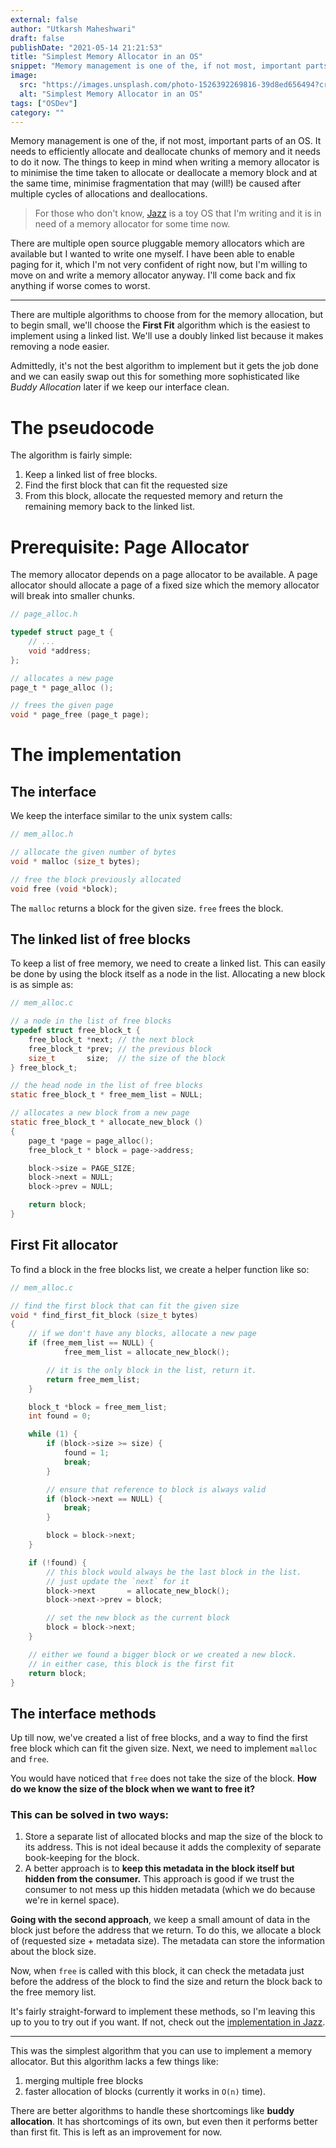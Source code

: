 ```yaml
---
external: false
author: "Utkarsh Maheshwari"
draft: false
publishDate: "2021-05-14 21:21:53"
title: "Simplest Memory Allocator in an OS"
snippet: "Memory management is one of the, if not most, important parts of an OS. To begin small, we'll choose the First Fit algorithm which is the easiest to implement."
image:
  src: "https://images.unsplash.com/photo-1526392269816-39d8ed656494?crop=entropy&cs=tinysrgb&fit=max&fm=jpg&ixid=MnwxMTc3M3wwfDF8c2VhcmNofDN8fHJhbSUyMGFsbG9jfGVufDB8fHx8MTYyMTAyMTI1OQ&ixlib=rb-1.2.1&q=80&w=2000"
  alt: "Simplest Memory Allocator in an OS"
tags: ["OSDev"]
category: ""
---
```



Memory management is one of the, if not most, important parts of an OS. It needs to efficiently allocate and deallocate chunks of memory and it needs to do it now. The things to keep in mind when writing a memory allocator is to minimise the time taken to allocate or deallocate a memory block and at the same time, minimise fragmentation that may (will!) be caused after multiple cycles of allocations and deallocations.

> For those who don't know, [Jazz](http://github.com/coditva/Jazz) is a toy OS that I'm writing and it is in need of a memory allocator for some time now.

There are multiple open source pluggable memory allocators which are available but I wanted to write one myself. I have been able to enable paging for it, which I'm not very confident of right now, but I'm willing to move on and write a memory allocator anyway. I'll come back and fix anything if worse comes to worst.

* * *

There are multiple algorithms to choose from for the memory allocation, but to begin small, we'll choose the **First Fit** algorithm which is the easiest to implement using a linked list. We'll use a doubly linked list because it makes removing a node easier.

Admittedly, it's not the best algorithm to implement but it gets the job done and we can easily swap out this for something more sophisticated like _Buddy Allocation_ later if we keep our interface clean.

The pseudocode
==============

The algorithm is fairly simple:

1.  Keep a linked list of free blocks.
2.  Find the first block that can fit the requested size
3.  From this block, allocate the requested memory and return the remaining memory back to the linked list.

Prerequisite: Page Allocator
============================

The memory allocator depends on a page allocator to be available. A page allocator should allocate a page of a fixed size which the memory allocator will break into smaller chunks.

```c
// page_alloc.h

typedef struct page_t {
    // ...
    void *address;
};

// allocates a new page
page_t * page_alloc ();

// frees the given page
void * page_free (page_t page);
```

The implementation
==================

The interface
-------------

We keep the interface similar to the unix system calls:

```c
// mem_alloc.h

// allocate the given number of bytes
void * malloc (size_t bytes);

// free the block previously allocated
void free (void *block);
```


The `malloc` returns a block for the given size. `free` frees the block.

The linked list of free blocks
------------------------------

To keep a list of free memory, we need to create a linked list. This can easily be done by using the block itself as a node in the list. Allocating a new block is as simple as:

```c
// mem_alloc.c

// a node in the list of free blocks
typedef struct free_block_t {
    free_block_t *next; // the next block
    free_block_t *prev; // the previous block
    size_t       size;  // the size of the block
} free_block_t;

// the head node in the list of free blocks
static free_block_t * free_mem_list = NULL;

// allocates a new block from a new page
static free_block_t * allocate_new_block ()
{
    page_t *page = page_alloc();
    free_block_t * block = page->address;

    block->size = PAGE_SIZE;
    block->next = NULL;
    block->prev = NULL;

    return block;
}
```


First Fit allocator
-------------------

To find a block in the free blocks list, we create a helper function like so:

```c
// mem_alloc.c

// find the first block that can fit the given size
void * find_first_fit_block (size_t bytes)
{
    // if we don't have any blocks, allocate a new page
    if (free_mem_list == NULL) {
            free_mem_list = allocate_new_block();

        // it is the only block in the list, return it.
        return free_mem_list;
    }

    block_t *block = free_mem_list;
    int found = 0;

    while (1) {
        if (block->size >= size) {
            found = 1;
            break;
        }

        // ensure that reference to block is always valid
        if (block->next == NULL) {
            break;
        }

        block = block->next;
    }

    if (!found) {
        // this block would always be the last block in the list.
        // just update the `next` for it
        block->next       = allocate_new_block();
        block->next->prev = block;

        // set the new block as the current block
        block = block->next;
    }

    // either we found a bigger block or we created a new block.
    // in either case, this block is the first fit
    return block;
}
```


The interface methods
---------------------

Up till now, we've created a list of free blocks, and a way to find the first free block which can fit the given size. Next, we need to implement `malloc` and `free`.

You would have noticed that `free` does not take the size of the block. **How do we know the size of the block when we want to free it?**

### This can be solved in two ways:

1.  Store a separate list of allocated blocks and map the size of the block to its address. This is not ideal because it adds the complexity of separate book-keeping for the block.
2.  A better approach is to **keep this metadata in the block itself but hidden from the consumer.** This approach is good if we trust the consumer to not mess up this hidden metadata (which we do because we're in kernel space).

**Going with the second approach**, we keep a small amount of data in the block just before the address that we return. To do this, we allocate a block of (requested size + metadata size). The metadata can store the information about the block size.

Now, when `free` is called with this block, it can check the metadata just before the address of the block to find the size and return the block back to the free memory list.

It's fairly straight-forward to implement these methods, so I'm leaving this up to you to try out if you want. If not, check out the [implementation in Jazz](https://github.com/coditva/Jazz/blob/7a80202f460a3eb1d6c07c756e8341559189f19b/kernel/mm/memory_alloc.c).

* * *

This was the simplest algorithm that you can use to implement a memory allocator. But this algorithm lacks a few things like:

1.  merging multiple free blocks
2.  faster allocation of blocks (currently it works in `O(n)` time).

There are better algorithms to handle these shortcomings like **buddy allocation**. It has shortcomings of its own, but even then it performs better than first fit. This is left as an improvement for now.
